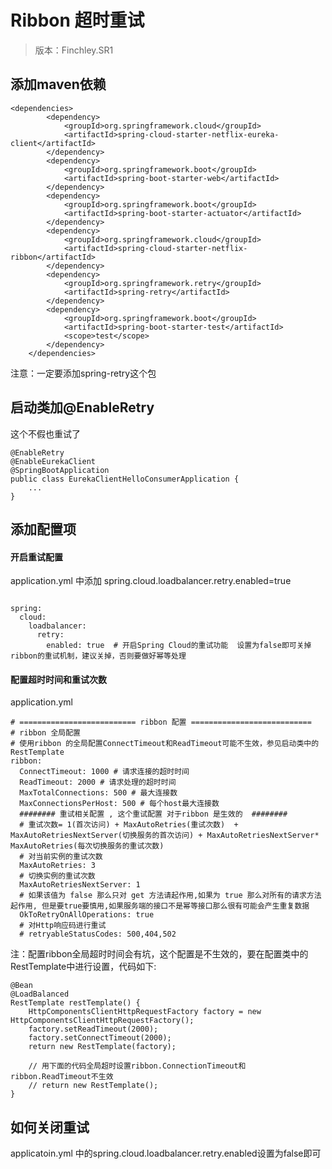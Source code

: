 # Ribbon 超时重试

> 版本：Finchley.SR1

## 添加maven依赖

```
<dependencies>
		<dependency>
			<groupId>org.springframework.cloud</groupId>
			<artifactId>spring-cloud-starter-netflix-eureka-client</artifactId>
		</dependency>
		<dependency>
            <groupId>org.springframework.boot</groupId>
            <artifactId>spring-boot-starter-web</artifactId>
        </dependency>
		<dependency>
			<groupId>org.springframework.boot</groupId>
			<artifactId>spring-boot-starter-actuator</artifactId>
		</dependency>
		<dependency>
            <groupId>org.springframework.cloud</groupId>
			<artifactId>spring-cloud-starter-netflix-ribbon</artifactId>
        </dependency>
		<dependency>
			<groupId>org.springframework.retry</groupId>
			<artifactId>spring-retry</artifactId>
		</dependency>
		<dependency>
			<groupId>org.springframework.boot</groupId>
			<artifactId>spring-boot-starter-test</artifactId>
			<scope>test</scope>
		</dependency>
	</dependencies>
```

注意：一定要添加spring-retry这个包

## 启动类加@EnableRetry

这个不假也重试了

```
@EnableRetry
@EnableEurekaClient
@SpringBootApplication
public class EurekaClientHelloConsumerApplication {
	...
}
```

## 添加配置项

#### 开启重试配置

application.yml 中添加 spring.cloud.loadbalancer.retry.enabled=true

```

spring:
  cloud:
    loadbalancer:
      retry:
        enabled: true  # 开启Spring Cloud的重试功能  设置为false即可关掉ribbon的重试机制，建议关掉，否则要做好幂等处理
```



#### 配置超时时间和重试次数

application.yml 

```
# ========================== ribbon 配置 ===========================
# ribbon 全局配置
# 使用ribbon 的全局配置ConnectTimeout和ReadTimeout可能不生效，参见启动类中的RestTemplate
ribbon:
  ConnectTimeout: 1000 # 请求连接的超时时间
  ReadTimeout: 2000 # 请求处理的超时时间
  MaxTotalConnections: 500 # 最大连接数
  MaxConnectionsPerHost: 500 # 每个host最大连接数
  ######## 重试相关配置 , 这个重试配置 对于ribbon 是生效的  ########
  # 重试次数= 1(首次访问) + MaxAutoRetries(重试次数)  + MaxAutoRetriesNextServer(切换服务的首次访问) + MaxAutoRetriesNextServer* MaxAutoRetries(每次切换服务的重试次数)
  # 对当前实例的重试次数
  MaxAutoRetries: 3
  # 切换实例的重试次数
  MaxAutoRetriesNextServer: 1
  # 如果该值为 false 那么只对 get 方法请起作用,如果为 true 那么对所有的请求方法起作用, 但是要true要慎用,如果服务端的接口不是幂等接口那么很有可能会产生重复数据
  OkToRetryOnAllOperations: true
  # 对Http响应码进行重试
  # retryableStatusCodes: 500,404,502
```

注：配置ribbon全局超时时间会有坑，这个配置是不生效的，要在配置类中的RestTemplate中进行设置，代码如下:

```
@Bean
@LoadBalanced
RestTemplate restTemplate() {
    HttpComponentsClientHttpRequestFactory factory = new HttpComponentsClientHttpRequestFactory();
    factory.setReadTimeout(2000);
    factory.setConnectTimeout(2000);
    return new RestTemplate(factory);

    // 用下面的代码全局超时设置ribbon.ConnectionTimeout和 ribbon.ReadTimeout不生效
    // return new RestTemplate();
}
```

## 如何关闭重试

applicatoin.yml 中的spring.cloud.loadbalancer.retry.enabled设置为false即可